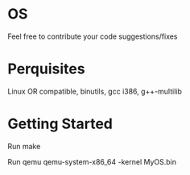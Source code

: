 # OS
Feel free to contribute your code suggestions/fixes

# Perquisites 
Linux OR compatible, binutils, gcc i386, g++-multilib

# Getting Started
Run make

Run qemu qemu-system-x86_64 -kernel MyOS.bin
